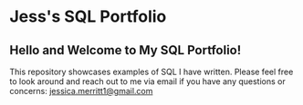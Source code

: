 # Jess's SQL Portfolio

## Hello and Welcome to My SQL Portfolio! 

This repository showcases examples of SQL I have written. Please feel free to look around and reach out to me via email if you have any questions or concerns: jessica.merritt1@gmail.com
